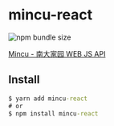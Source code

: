 # mincu-react

![npm bundle size](https://img.shields.io/bundlephobia/min/mincu-react?style=flat-square)

[Mincu - 南大家园 WEB JS API](https://github.com/ncuhome/mincu)

## Install

```cmd
$ yarn add mincu-react
# or
$ npm install mincu-react 
```